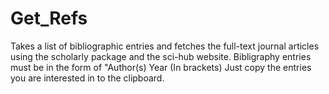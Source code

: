 # Get_Refs
Takes a list of bibliographic entries and fetches the full-text journal articles using the scholarly package and the sci-hub website.
Bibligraphy entries must be in the form of "Author(s) Year (In brackets)
Just copy the entries you are interested in to the clipboard.

